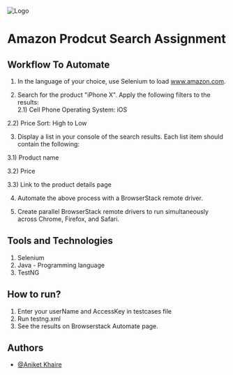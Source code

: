 
![Logo](https://www.browserstack.com/images/layout/browserstack-logo-600x315.png)


# Amazon Prodcut Search Assignment
## Workflow To Automate
1) In the language of your choice, use Selenium to load www.amazon.com. 

2) Search for the product "iPhone X". Apply the following filters to the results:  
2.1) Cell Phone Operating System: iOS

2.2) Price Sort: High to Low

3) Display a list in your console of the search results. Each list item should contain the following:

3.1) Product name

3.2) Price

3.3) Link to the product details page

4) Automate the above process with a BrowserStack remote driver.

5) Create parallel BrowserStack remote drivers to run simultaneously across Chrome, Firefox, and Safari.
## Tools and Technologies
1) Selenium
2) Java - Programming language
3) TestNG
## How to run?
1) Enter your userName and AccessKey in testcases file
2) Run testng.xml 
3) See the results on Browserstack Automate page.
## Authors

- [@Aniket Khaire](https://github.com/Anic10)

